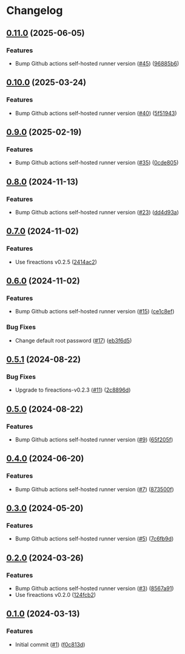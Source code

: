 # Changelog

## [0.11.0](https://github.com/hostinger/fireactions-images/compare/ubuntu20.04/v0.10.0...ubuntu20.04/v0.11.0) (2025-06-05)


### Features

* Bump Github actions self-hosted runner version ([#45](https://github.com/hostinger/fireactions-images/issues/45)) ([96885b6](https://github.com/hostinger/fireactions-images/commit/96885b6d66feaf5cdb63001201a610cef9f1a483))

## [0.10.0](https://github.com/hostinger/fireactions-images/compare/ubuntu20.04/v0.9.0...ubuntu20.04/v0.10.0) (2025-03-24)


### Features

* Bump Github actions self-hosted runner version ([#40](https://github.com/hostinger/fireactions-images/issues/40)) ([5f51943](https://github.com/hostinger/fireactions-images/commit/5f519435b3e44b3af92f6b968df73640f163357c))

## [0.9.0](https://github.com/hostinger/fireactions-images/compare/ubuntu20.04/v0.8.0...ubuntu20.04/v0.9.0) (2025-02-19)


### Features

* Bump Github actions self-hosted runner version ([#35](https://github.com/hostinger/fireactions-images/issues/35)) ([0cde805](https://github.com/hostinger/fireactions-images/commit/0cde805b2f407b85a63e4e86b4c3369c184a9757))

## [0.8.0](https://github.com/hostinger/fireactions-images/compare/ubuntu20.04/v0.7.0...ubuntu20.04/v0.8.0) (2024-11-13)


### Features

* Bump Github actions self-hosted runner version ([#23](https://github.com/hostinger/fireactions-images/issues/23)) ([dd4d93a](https://github.com/hostinger/fireactions-images/commit/dd4d93af246ccdc836667955a2f0f518392a5237))

## [0.7.0](https://github.com/hostinger/fireactions-images/compare/ubuntu20.04/v0.6.0...ubuntu20.04/v0.7.0) (2024-11-02)


### Features

* Use fireactions v0.2.5 ([2414ac2](https://github.com/hostinger/fireactions-images/commit/2414ac2165c894386a4304aa3866d92a14c64c41))

## [0.6.0](https://github.com/hostinger/fireactions-images/compare/ubuntu20.04/v0.5.1...ubuntu20.04/v0.6.0) (2024-11-02)


### Features

* Bump Github actions self-hosted runner version ([#15](https://github.com/hostinger/fireactions-images/issues/15)) ([ce1c8ef](https://github.com/hostinger/fireactions-images/commit/ce1c8ef0d9f5b8a263ce63ab65ae5aeab1fdd29e))


### Bug Fixes

* Change default root password ([#17](https://github.com/hostinger/fireactions-images/issues/17)) ([eb3f6d5](https://github.com/hostinger/fireactions-images/commit/eb3f6d53044ee7b76d0850cbb8dbd260da56ee30))

## [0.5.1](https://github.com/hostinger/fireactions-images/compare/ubuntu20.04/v0.5.0...ubuntu20.04/v0.5.1) (2024-08-22)


### Bug Fixes

* Upgrade to fireactions-v0.2.3 ([#11](https://github.com/hostinger/fireactions-images/issues/11)) ([2c8896d](https://github.com/hostinger/fireactions-images/commit/2c8896d72bdb80440c8ac1ea93b54f1b494678c6))

## [0.5.0](https://github.com/hostinger/fireactions-images/compare/ubuntu20.04/v0.4.0...ubuntu20.04/v0.5.0) (2024-08-22)


### Features

* Bump Github actions self-hosted runner version ([#9](https://github.com/hostinger/fireactions-images/issues/9)) ([65f205f](https://github.com/hostinger/fireactions-images/commit/65f205f8049b7c1e9e35a372d9a4d52b30eee87d))

## [0.4.0](https://github.com/hostinger/fireactions-images/compare/ubuntu20.04/v0.3.0...ubuntu20.04/v0.4.0) (2024-06-20)


### Features

* Bump Github actions self-hosted runner version ([#7](https://github.com/hostinger/fireactions-images/issues/7)) ([873500f](https://github.com/hostinger/fireactions-images/commit/873500fb489a2f1e24bdce0414d34b25e3d8abde))

## [0.3.0](https://github.com/hostinger/fireactions-images/compare/ubuntu20.04/v0.2.0...ubuntu20.04/v0.3.0) (2024-05-20)


### Features

* Bump Github actions self-hosted runner version ([#5](https://github.com/hostinger/fireactions-images/issues/5)) ([7c6fb9d](https://github.com/hostinger/fireactions-images/commit/7c6fb9d10d71ca5cfebbff041c8566299db8da6b))

## [0.2.0](https://github.com/hostinger/fireactions-images/compare/ubuntu20.04/v0.1.0...ubuntu20.04/v0.2.0) (2024-03-26)


### Features

* Bump Github actions self-hosted runner version ([#3](https://github.com/hostinger/fireactions-images/issues/3)) ([8567a91](https://github.com/hostinger/fireactions-images/commit/8567a9149d0d2fce66ac3a0afc564995bcff1e92))
* Use fireactions v0.2.0 ([124fcb2](https://github.com/hostinger/fireactions-images/commit/124fcb2efe895d8dd4fd23a43c53b1859c7dc088))

## [0.1.0](https://github.com/hostinger/fireactions-images/compare/ubuntu20.04-v0.0.1...ubuntu20.04/v0.1.0) (2024-03-13)


### Features

* Initial commit ([#1](https://github.com/hostinger/fireactions-images/issues/1)) ([f0c813d](https://github.com/hostinger/fireactions-images/commit/f0c813db97511842907b494b56bb30e34d3fa3ae))
